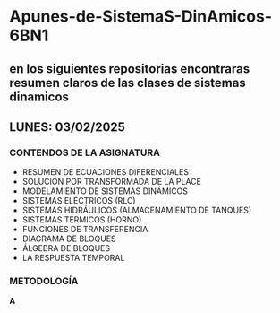 # Apunes-de-SistemaS-DinAmicos-6BN1
## en los siguientes repositorias encontraras resumen claros de las clases de sistemas dinamicos  
## LUNES: 03/02/2025
### CONTENDOS DE LA ASIGNATURA
* RESUMEN DE ECUACIONES DIFERENCIALES
* SOLUCIÓN POR TRANSFORMADA DE LA PLACE
* MODELAMIENTO DE SISTEMAS DINÁMICOS
* SISTEMAS ELÉCTRICOS (RLC)
* SISTEMAS HIDRÁULICOS (ALMACENAMIENTO DE TANQUES)
* SISTEMAS TÉRMICOS (HORNO)
* FUNCIONES DE TRANSFERENCIA
* DIAGRAMA DE BLOQUES
* ÁLGEBRA DE BLOQUES
* LA RESPUESTA TEMPORAL 
### METODOLOGÍA 

**A**

